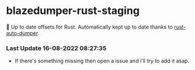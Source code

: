 # blazedumper-rust-staging

🚀 Up to date offsets for Rust. Automatically kept up to date thanks to [rust-auto-dumper](https://github.com/Akandesh/rust-auto-dumper).


### Last Update 16-08-2022 08:27:35
- If there's something missing then open a issue and i'll try to add it asap.